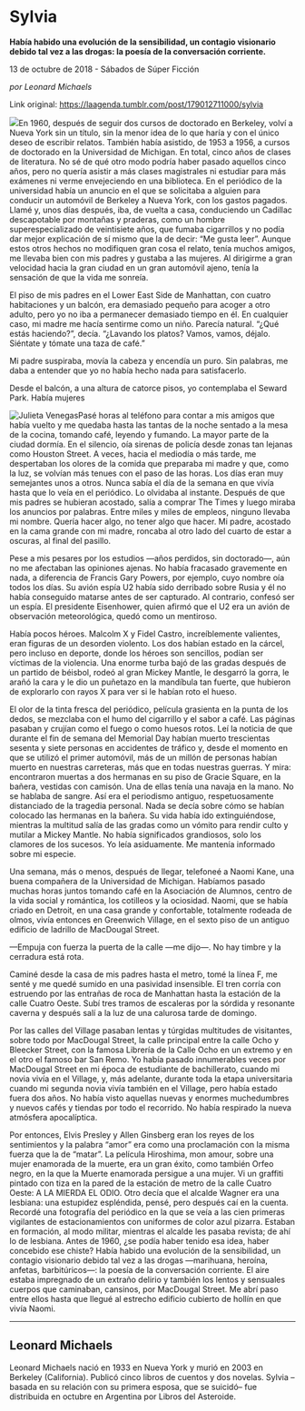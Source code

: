 # Sylvia

**Había habido una evolución de la sensibilidad, un contagio visionario debido tal vez a las drogas: la poesía de la conversación corriente.**

13 de octubre de 2018 - Sábados de Súper Ficción

_por Leonard Michaels_

Link original: https://laagenda.tumblr.com/post/179012711000/sylvia

![](https://64.media.tumblr.com/c84b8d7918305c3e7aef0a18231224c9/tumblr_inline_pgk9p5OHfK1t6q87u_500.jpg)En 1960, después de seguir dos cursos de doctorado en Berkeley, volví a Nueva York sin un título, sin la menor idea de lo que haría y con el único deseo de escribir relatos. También había asistido, de 1953 a 1956, a cursos de doctorado en la Universidad de Michigan. En total, cinco años de clases de literatura. No sé de qué otro modo podría haber pasado aquellos cinco años, pero no quería asistir a más clases magistrales ni estudiar para más exámenes ni verme envejeciendo en una biblioteca. En el periódico de la universidad había un anuncio en el que se solicitaba a alguien para conducir un automóvil de Berkeley a Nueva York, con los gastos pagados. Llamé y, unos días después, iba, de vuelta a casa, conduciendo un Cadillac descapotable por montañas y praderas, como un hombre superespecializado de veintisiete años, que fumaba cigarrillos y no podía dar mejor explicación de sí mismo que la de decir: “Me gusta leer”. Aunque estos otros hechos no modifiquen gran cosa el relato, tenía muchos amigos, me llevaba bien con mis padres y gustaba a las mujeres. Al dirigirme a gran velocidad hacia la gran ciudad en un gran automóvil ajeno, tenía la sensación de que la vida me sonreía.

El piso de mis padres en el Lower East Side de Manhattan, con cuatro habitaciones y un balcón, era demasiado pequeño para acoger a otro adulto, pero yo no iba a permanecer demasiado tiempo en él. En cualquier caso, mi madre me hacía sentirme como un niño. Parecía natural. “¿Qué estás haciendo?”, decía. “¿Lavando los platos? Vamos, vamos, déjalo. Siéntate y tómate una taza de café.”

Mi padre suspiraba, movía la cabeza y encendía un puro. Sin palabras, me daba a entender que yo no había hecho nada para satisfacerlo.

Desde el balcón, a una altura de catorce pisos, yo contemplaba el Seward Park. Había mujeres 

![Julieta Venegas](https://64.media.tumblr.com/9423e71b7880a3794f50a91088cc71dc/tumblr_inline_pgjnjiPBls1t6q87u_250.jpg)Pasé horas al teléfono para contar a mis amigos que había vuelto y me quedaba hasta las tantas de la noche sentado a la mesa de la cocina, tomando café, leyendo y fumando. La mayor parte de la ciudad dormía. En el silencio, oía sirenas de policía desde zonas tan lejanas como Houston Street. A veces, hacia el mediodía o más tarde, me despertaban los olores de la comida que preparaba mi madre y que, como la luz, se volvían más tenues con el paso de las horas. Los días eran muy semejantes unos a otros. Nunca sabía el día de la semana en que vivía hasta que lo veía en el periódico. Lo olvidaba al instante. Después de que mis padres se hubieran acostado, salía a comprar The Times y luego miraba los anuncios por palabras. Entre miles y miles de empleos, ninguno llevaba mi nombre. Quería hacer algo, no tener algo que hacer. Mi padre, acostado en la cama grande con mi madre, roncaba al otro lado del cuarto de estar a oscuras, al final del pasillo.

Pese a mis pesares por los estudios —años perdidos, sin doctorado—, aún no me afectaban las opiniones ajenas. No había fracasado gravemente en nada, a diferencia de Francis Gary Powers, por ejemplo, cuyo nombre oía todos los días. Su avión espía U2 había sido derribado sobre Rusia y él no había conseguido matarse antes de ser capturado. Al contrario, confesó ser un espía. El presidente Eisenhower, quien afirmó que el U2 era un avión de observación meteorológica, quedó como un mentiroso.

Había pocos héroes. Malcolm X y Fidel Castro, increíblemente valientes, eran figuras de un desorden violento. Los dos habían estado en la cárcel, pero incluso en deporte, donde los héroes son sencillos, podían ser víctimas de la violencia. Una enorme turba bajó de las gradas después de un partido de béisbol, rodeó al gran Mickey Mantle, le desgarró la gorra, le arañó la cara y le dio un puñetazo en la mandíbula tan fuerte, que hubieron de explorarlo con rayos X para ver si le habían roto el hueso.

El olor de la tinta fresca del periódico, película grasienta en la punta de los dedos, se mezclaba con el humo del cigarrillo y el sabor a café. Las páginas pasaban y crujían como el fuego o como huesos rotos. Leí la noticia de que durante el fin de semana del Memorial Day habían muerto trescientas sesenta y siete personas en accidentes de tráfico y, desde el momento en que se utilizó el primer automóvil, más de un millón de personas habían muerto en nuestras carreteras, más que en todas nuestras guerras. Y mira: encontraron muertas a dos hermanas en su piso de Gracie Square, en la bañera, vestidas con camisón. Una de ellas tenía una navaja en la mano. No se hablaba de sangre. Así era el periodismo antiguo, respetuosamente distanciado de la tragedia personal. Nada se decía sobre cómo se habían colocado las hermanas en la bañera. Su vida había ido extinguiéndose, mientras la multitud salía de las gradas como un vómito para rendir culto y mutilar a Mickey Mantle. No había significados grandiosos, solo los clamores de los sucesos. Yo leía asiduamente. Me mantenía informado sobre mi especie.

Una semana, más o menos, después de llegar, telefoneé a Naomi Kane, una buena compañera de la Universidad de Michigan. Habíamos pasado muchas horas juntos tomando café en la Asociación de Alumnos, centro de la vida social y romántica, los cotilleos y la ociosidad. Naomi, que se había criado en Detroit, en una casa grande y confortable, totalmente rodeada de olmos, vivía entonces en Greenwich Village, en el sexto piso de un antiguo edificio de ladrillo de MacDougal Street.

—Empuja con fuerza la puerta de la calle —me dijo—. No hay timbre y la cerradura está rota.

Caminé desde la casa de mis padres hasta el metro, tomé la línea F, me senté y me quedé sumido en una pasividad insensible. El tren corría con estruendo por las entrañas de roca de Manhattan hasta la estación de la calle Cuatro Oeste. Subí tres tramos de escaleras por la sórdida y resonante caverna y después salí a la luz de una calurosa tarde de domingo.

Por las calles del Village pasaban lentas y túrgidas multitudes de visitantes, sobre todo por MacDougal Street, la calle principal entre la calle Ocho y Bleecker Street, con la famosa Librería de la Calle Ocho en un extremo y en el otro el famoso bar San Remo. Yo había pasado innumerables veces por MacDougal Street en mi época de estudiante de bachillerato, cuando mi novia vivía en el Village, y, más adelante, durante toda la etapa universitaria cuando mi segunda novia vivía también en el Village, pero había estado fuera dos años. No había visto aquellas nuevas y enormes muchedumbres y nuevos cafés y tiendas por todo el recorrido. No había respirado la nueva atmósfera apocalíptica.

Por entonces, Elvis Presley y Allen Ginsberg eran los reyes de los sentimientos y la palabra “amor” era como una proclamación con la misma fuerza que la de “matar”. La película Hiroshima, mon amour, sobre una mujer enamorada de la muerte, era un gran éxito, como también Orfeo negro, en la que la Muerte enamorada persigue a una mujer. Vi un graffiti pintado con tiza en la pared de la estación de metro de la calle Cuatro Oeste: A LA MIERDA EL ODIO. Otro decía que el alcalde Wagner era una lesbiana: una estupidez espléndida, pensé, pero después caí en la cuenta. Recordé una fotografía del periódico en la que se veía a las cien primeras vigilantes de estacionamientos con uniformes de color azul pizarra. Estaban en formación, al modo militar, mientras el alcalde les pasaba revista; de ahí lo de lesbiana. Antes de 1960, ¿se podía haber tenido esa idea, haber concebido ese chiste? Había habido una evolución de la sensibilidad, un contagio visionario debido tal vez a las drogas —marihuana, heroína, anfetas, barbitúricos—: la poesía de la conversación corriente. El aire estaba impregnado de un extraño delirio y también los lentos y sensuales cuerpos que caminaban, cansinos, por MacDougal Street. Me abrí paso entre ellos hasta que llegué al estrecho edificio cubierto de hollín en que vivía Naomi.  


  




---

Leonard Michaels
----------------

Leonard Michaels nació en 1933 en Nueva York y murió en 2003 en Berkeley (California). Publicó cinco libros de cuentos y dos novelas. Sylvia –basada en su relación con su primera esposa, que se suicidó– fue distribuida en octubre en Argentina por Libros del Asteroide. 

